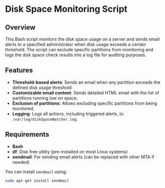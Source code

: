 # Disk Space Monitoring Script

## Overview

This Bash script monitors the disk space usage on a server and sends email alerts to a specified administrator when disk usage exceeds a certain threshold. The script can exclude specific partitions from monitoring and logs the disk space check results into a log file for auditing purposes.

## Features

- **Threshold-based alerts**: Sends an email when any partition exceeds the defined disk usage threshold.
- **Customizable email content**: Sends detailed HTML email with the list of partitions running low on space.
- **Exclusion of partitions**: Allows excluding specific partitions from being monitored.
- **Logging**: Logs all actions, including triggered alerts, to `/var/log/diskSpaceWatcher.log`.

## Requirements

- **Bash**
- **df**: Disk free utility (pre-installed on most Linux systems)
- **sendmail**: For sending email alerts (can be replaced with other MTA if needed)
  
You can install `sendmail` using:

```bash
sudo apt-get install sendmail
